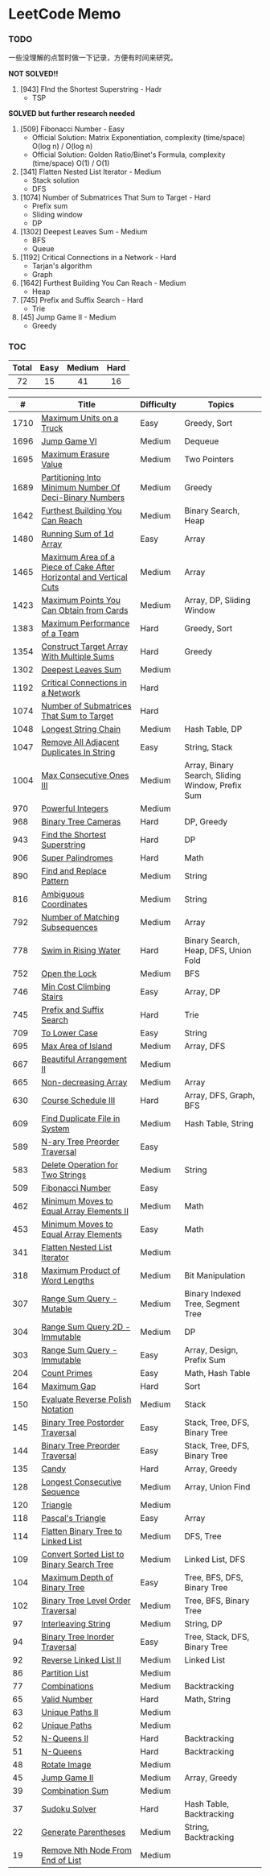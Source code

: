 # LeetCode Memo

### TODO

一些没理解的点暂时做一下记录，方便有时间来研究。

**NOT SOLVED!!**

1. [943] FInd the Shortest Superstring - Hadr
   - TSP

**SOLVED but further research needed**

1. [509] Fibonacci Number - Easy
   - Official Solution: Matrix Exponentiation, complexity (time/space) O(log n) / O(log n)
   - Official Solution: Golden Ratio/Binet's Formula, complexity (time/space) O(1) / O(1)
2. [341] Flatten Nested List Iterator - Medium
   - Stack solution
   - DFS
3. [1074] Number of Submatrices That Sum to Target - Hard
   - Prefix sum
   - Sliding window
   - DP
4. [1302] Deepest Leaves Sum - Medium
   - BFS
   - Queue
5. [1192] Critical Connections in a Network - Hard
   - Tarjan's algorithm
   - Graph
6. [1642] Furthest Building You Can Reach - Medium
   - Heap
7. [745] Prefix and Suffix Search - Hard
   - Trie
8. [45] Jump Game II - Medium
   - Greedy

### TOC

| Total | Easy | Medium | Hard |
| :---: | :--: | :----: | :--: |
|  72   |  15  |   41   |  16  |

| #    | Title                                                                                                                                                                                               | Difficulty | Topics                                           |
| ---- | --------------------------------------------------------------------------------------------------------------------------------------------------------------------------------------------------- | ---------- | ------------------------------------------------ |
| 1710 | [Maximum Units on a Truck](./leetcode/1710.%20Maximum%20Units%20on%20a%20Truck%20%28Easy%29.md)                                                                                                     | Easy       | Greedy, Sort                                     |
| 1696 | [Jump Game VI](./leetcode/1696.%20Jump%20Game%20VI%20%28Medium%29.md)                                                                                                                               | Medium     | Dequeue                                          |
| 1695 | [Maximum Erasure Value](./leetcode/1695.%20Maximum%20Erasure%20Value%20%28Medium%29.md)                                                                                                             | Medium     | Two Pointers                                     |
| 1689 | [Partitioning Into Minimum Number Of Deci-Binary Numbers](./leetcode/1689.%20Partitioning%20Into%20Minimum%20Number%20Of%20Deci-Binary%20Numbers%20%28Medium%29.md)                                 | Medium     | Greedy                                           |
| 1642 | [Furthest Building You Can Reach](./leetcode/1642.%20Furthest%20Building%20You%20Can%20Reach%20%28Medium%29.md)                                                                                     | Medium     | Binary Search, Heap                              |
| 1480 | [Running Sum of 1d Array](./leetcode/1480.%20Running%20Sum%20of%201d%20Array%20%28Easy%29.md)                                                                                                       | Easy       | Array                                            |
| 1465 | [Maximum Area of a Piece of Cake After Horizontal and Vertical Cuts](./leetcode/1465.%20Maximum%20Area%20of%20a%20Piece%20of%20Cake%20After%20Horizontal%20and%20Vertical%20Cuts%20%28Medium%29.md) | Medium     | Array                                            |
| 1423 | [Maximum Points You Can Obtain from Cards](./leetcode/1423.%20Maximum%20Points%20You%20Can%20Obtain%20from%20Cards%20%28Medium%29.md)                                                               | Medium     | Array, DP, Sliding Window                        |
| 1383 | [Maximum Performance of a Team](./leetcode/1383.%20Maximum%20Performance%20of%20a%20Team%20%28Hard%29.md)                                                                                           | Hard       | Greedy, Sort                                     |
| 1354 | [Construct Target Array With Multiple Sums](./leetcode/1354.%20Construct%20Target%20Array%20With%20Multiple%20Sums%20%28Hard%29.md)                                                                 | Hard       | Greedy                                           |
| 1302 | [Deepest Leaves Sum](./leetcode/1302.%20Deepest%20Leaves%20Sum%20%28Medium%29.md)                                                                                                                   | Medium     |                                                  |
| 1192 | [Critical Connections in a Network](./leetcode/1192.%20Critical%20Connections%20in%20a%20Network%20%28Hard%29.md)                                                                                   | Hard       |                                                  |
| 1074 | [Number of Submatrices That Sum to Target](./leetcode/1074.%20Number%20of%20Submatrices%20That%20Sum%20to%20Target%20%28Hard%29.md)                                                                 | Hard       |                                                  |
| 1048 | [Longest String Chain](./leetcode/1048.%20Longest%20String%20Chain%20%28Medium%29.md)                                                                                                               | Medium     | Hash Table, DP                                   |
| 1047 | [Remove All Adjacent Duplicates In String](./leetcode/1047.%20Remove%20All%20Adjacent%20Duplicates%20In%20String%20%28Easy%29.md)                                                                   | Easy       | String, Stack                                    |
| 1004 | [Max Consecutive Ones III](./leetcode/1004.%20Max%20Consecutive%20Ones%20III%20%28Medium%29.md)                                                                                                     | Medium     | Array, Binary Search, Sliding Window, Prefix Sum |
| 970  | [Powerful Integers](./leetcode/970.%20Powerful%20Integers%20%28Medium%29.md)                                                                                                                        | Medium     |                                                  |
| 968  | [Binary Tree Cameras](./leetcode/968.%20Binary%20Tree%20Cameras%20%28Hard%29.md)                                                                                                                    | Hard       | DP, Greedy                                       |
| 943  | [Find the Shortest Superstring](./leetcode/943.%20Find%20the%20Shortest%20Superstring%20%28Hard%29.md)                                                                                              | Hard       | DP                                               |
| 906  | [Super Palindromes](./leetcode/906.%20Super%20Palindromes%20%28Hard%29.md)                                                                                                                          | Hard       | Math                                             |
| 890  | [Find and Replace Pattern](./leetcode/890.%20Find%20and%20Replace%20Pattern%20%28Medium%29.md)                                                                                                      | Medium     | String                                           |
| 816  | [Ambiguous Coordinates](./leetcode/816.%20Ambiguous%20Coordinates%20%28Medium%29.md)                                                                                                                | Medium     | String                                           |
| 792  | [Number of Matching Subsequences](./leetcode/792.%20Number%20of%20Matching%20Subsequences%20%28Medium%29.md)                                                                                        | Medium     | Array                                            |
| 778  | [Swim in Rising Water](./leetcode/778.%20Swim%20in%20Rising%20Water%20%28Hard%29.md)                                                                                                                | Hard       | Binary Search, Heap, DFS, Union Fold             |
| 752  | [Open the Lock](./leetcode/752.%20Open%20the%20Lock%20%28Medium%29.md)                                                                                                                              | Medium     | BFS                                              |
| 746  | [Min Cost Climbing Stairs](./leetcode/746.%20Min%20Cost%20Climbing%20Stairs%20%28Easy%29.md)                                                                                                        | Easy       | Array, DP                                        |
| 745  | [Prefix and Suffix Search](./leetcode/745.%20Prefix%20and%20Suffix%20Search%20%28Hard%29.md)                                                                                                        | Hard       | Trie                                             |
| 709  | [To Lower Case](./leetcode/709.%20To%20Lower%20Case%20%28Easy%29.md)                                                                                                                                | Easy       | String                                           |
| 695  | [Max Area of Island](./leetcode/695.%20Max%20Area%20of%20Island%20%28Medium%29.md)                                                                                                                  | Medium     | Array, DFS                                       |
| 667  | [Beautiful Arrangement II](./leetcode/667.%20Beautiful%20Arrangement%20II%20%28Medium%29.md)                                                                                                        | Medium     |                                                  |
| 665  | [Non-decreasing Array](./leetcode/665.%20Non-decreasing%20Array%20%28Medium%29.md)                                                                                                                  | Medium     | Array                                            |
| 630  | [Course Schedule III](./leetcode/630.%20Course%20Schedule%20III%20%28Hard%29.md)                                                                                                                    | Hard       | Array, DFS, Graph, BFS                           |
| 609  | [Find Duplicate File in System](./leetcode/609.%20Find%20Duplicate%20File%20in%20System%20%28Medium%29.md)                                                                                          | Medium     | Hash Table, String                               |
| 589  | [N-ary Tree Preorder Traversal](./leetcode/589.%20N-ary%20Tree%20Preorder%20Traversal%20%28Easy%29.md)                                                                                              | Easy       |                                                  |
| 583  | [Delete Operation for Two Strings](./leetcode/583.%20Delete%20Operation%20for%20Two%20Strings%20%28Medium%29.md)                                                                                    | Medium     | String                                           |
| 509  | [Fibonacci Number](./leetcode/509.%20Fibonacci%20Number%20%28Easy%29.md)                                                                                                                            | Easy       |                                                  |
| 462  | [Minimum Moves to Equal Array Elements II](./leetcode/462.%20Minimum%20Moves%20to%20Equal%20Array%20Elements%20II%20%28Medium%29.md)                                                                | Medium     | Math                                             |
| 453  | [Minimum Moves to Equal Array Elements](./leetcode/453.%20Minimum%20Moves%20to%20Equal%20Array%20Elements%20%28Easy%29.md)                                                                          | Easy       | Math                                             |
| 341  | [Flatten Nested List Iterator](./leetcode/341.%20Flatten%20Nested%20List%20Iterator%20%28Medium%29.md)                                                                                              | Medium     |                                                  |
| 318  | [Maximum Product of Word Lengths](./leetcode/318.%20Maximum%20Product%20of%20Word%20Lengths%20%28Medium%29.md)                                                                                      | Medium     | Bit Manipulation                                 |
| 307  | [Range Sum Query - Mutable](./leetcode/307.%20Range%20Sum%20Query%20-%20Mutable%20%28Medium%29.md)                                                                                                  | Medium     | Binary Indexed Tree, Segment Tree                |
| 304  | [Range Sum Query 2D - Immutable](./leetcode/304.%20Range%20Sum%20Query%202D%20-%20Immutable%20%28Medium%29.md)                                                                                      | Medium     | DP                                               |
| 303  | [Range Sum Query - Immutable](./leetcode/303.%20Range%20Sum%20Query%20-%20Immutable%20%28Easy%29.md)                                                                                                | Easy       | Array, Design, Prefix Sum                        |
| 204  | [Count Primes](./leetcode/204.%20Count%20Primes%20%28Easy%29.md)                                                                                                                                    | Easy       | Math, Hash Table                                 |
| 164  | [Maximum Gap](./leetcode/164.%20Maximum%20Gap%20%28Hard%29.md)                                                                                                                                      | Hard       | Sort                                             |
| 150  | [Evaluate Reverse Polish Notation](./leetcode/150.%20Evaluate%20Reverse%20Polish%20Notation%20%28Medium%29.md)                                                                                      | Medium     | Stack                                            |
| 145  | [Binary Tree Postorder Traversal](./leetcode/145.%20Binary%20Tree%20Postorder%20Traversal%20%28Easy%29.md)                                                                                          | Easy       | Stack, Tree, DFS, Binary Tree                    |
| 144  | [Binary Tree Preorder Traversal](./leetcode/144.%20Binary%20Tree%20Preorder%20Traversal%20%28Easy%29.md)                                                                                            | Easy       | Stack, Tree, DFS, Binary Tree                    |
| 135  | [Candy](./leetcode/135.%20Candy%20%28Hard%29.md)                                                                                                                                                    | Hard       | Array, Greedy                                    |
| 128  | [Longest Consecutive Sequence](./leetcode/128.%20Longest%20Consecutive%20Sequence%20%28Medium%29.md)                                                                                                | Medium     | Array, Union Find                                |
| 120  | [Triangle](./leetcode/120.%20Triangle%20%28Medium%29.md)                                                                                                                                            | Medium     |                                                  |
| 118  | [Pascal's Triangle](./leetcode/118.%20Pascal%27s%20Triangle%20%28Easy%29.md)                                                                                                                        | Easy       | Array                                            |
| 114  | [Flatten Binary Tree to Linked List](./leetcode/114.%20Flatten%20Binary%20Tree%20to%20Linked%20List%20%28Medium%29.md)                                                                              | Medium     | DFS, Tree                                        |
| 109  | [Convert Sorted List to Binary Search Tree](./leetcode/109.%20Convert%20Sorted%20List%20to%20Binary%20Search%20Tree%20%28Medium%29.md)                                                              | Medium     | Linked List, DFS                                 |
| 104  | [Maximum Depth of Binary Tree](./leetcode/104.%20Maximum%20Depth%20of%20Binary%20Tree%20%28Easy%29.md)                                                                                              | Easy       | Tree, BFS, DFS, Binary Tree                      |
| 102  | [Binary Tree Level Order Traversal](./leetcode/102.%20Binary%20Tree%20Level%20Order%20Traversal%20%28Medium%29.md)                                                                                  | Medium     | Tree, BFS, Binary Tree                           |
| 97   | [Interleaving String](./leetcode/97.%20Interleaving%20String%20%28Medium%29.md)                                                                                                                     | Medium     | String, DP                                       |
| 94   | [Binary Tree Inorder Traversal](./leetcode/94.%20Binary%20Tree%20Inorder%20Traversal%20%28Easy%29.md)                                                                                               | Easy       | Tree, Stack, DFS, Binary Tree                    |
| 92   | [Reverse Linked List II](./leetcode/92.%20Reverse%20Linked%20List%20II%20%28Medium%29.md)                                                                                                           | Medium     | Linked List                                      |
| 86   | [Partition List](./leetcode/86.%20Partition%20List%20%28Medium%29.md)                                                                                                                               | Medium     |                                                  |
| 77   | [Combinations](./leetcode/77.%20Combinations%20%28Medium%29.md)                                                                                                                                     | Medium     | Backtracking                                     |
| 65   | [Valid Number](./leetcode/65.%20Valid%20Number%20%28Hard%29.md)                                                                                                                                     | Hard       | Math, String                                     |
| 63   | [Unique Paths II](./leetcode/63.%20Unique%20Paths%20II%20%28Medium%29.md)                                                                                                                           | Medium     |                                                  |
| 62   | [Unique Paths](./leetcode/62.%20Unique%20Paths%20%28Medium%29.md)                                                                                                                                   | Medium     |                                                  |
| 52   | [N-Queens II](./leetcode/52.%20N-Queens%20II%20%28Hard%29.md)                                                                                                                                       | Hard       | Backtracking                                     |
| 51   | [N-Queens](./leetcode/51.%20N-Queens%20%28Hard%29.md)                                                                                                                                               | Hard       | Backtracking                                     |
| 48   | [Rotate Image](./leetcode/48.%20Rotate%20Image%20%28Medium%29.md)                                                                                                                                   | Medium     |                                                  |
| 45   | [Jump Game II](./leetcode/45.%20Jump%20Game%20II%20%28Medium%29.md)                                                                                                                                 | Medium     | Array, Greedy                                    |
| 39   | [Combination Sum](./leetcode/39.%20Combination%20Sum%20%28Medium%29.md)                                                                                                                             | Medium     |                                                  |
| 37   | [Sudoku Solver](./leetcode/37.%20Sudoku%20Solver%20%28Hard%29.md)                                                                                                                                   | Hard       | Hash Table, Backtracking                         |
| 22   | [Generate Parentheses](./leetcode/22.%20Generate%20Parentheses%20%28Medium%29.md)                                                                                                                   | Medium     | String, Backtracking                             |
| 19   | [Remove Nth Node From End of List](./leetcode/19.%20Remove%20Nth%20Node%20From%20End%20of%20List%20%28Medium%29.md)                                                                                 | Medium     |                                                  |
